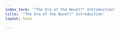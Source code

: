 ```yaml
---
index_term: '"The Era of the Novel?" Introduction'
title: '"The Era of the Novel?" Introduction'
layout: term

---
```

